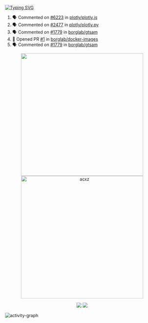 [![Typing SVG](https://readme-typing-svg.herokuapp.com?size=16&color=AFFFA3&multiline=true&height=75&lines=contributing+to+robotics%2Fae%2Fml%2Fgpu;packaging+it+for+archlinux;ricer)](https://git.io/typing-svg)

<!--START_SECTION:activity-->
1. 🗣 Commented on [#6223](https://github.com/plotly/plotly.js/pull/6223#issuecomment-2227473543) in [plotly/plotly.js](https://github.com/plotly/plotly.js)
2. 🗣 Commented on [#2477](https://github.com/plotly/plotly.py/issues/2477#issuecomment-2224220919) in [plotly/plotly.py](https://github.com/plotly/plotly.py)
3. 🗣 Commented on [#1779](https://github.com/borglab/gtsam/issues/1779#issuecomment-2224218276) in [borglab/gtsam](https://github.com/borglab/gtsam)
4. 💪 Opened PR [#1](https://github.com/borglab/docker-images/pull/1) in [borglab/docker-images](https://github.com/borglab/docker-images)
5. 🗣 Commented on [#1779](https://github.com/borglab/gtsam/issues/1779#issuecomment-2224126437) in [borglab/gtsam](https://github.com/borglab/gtsam)
<!--END_SECTION:activity-->

<p align="center">
  <img width="400em" src=https://github-readme-stats.vercel.app/api?username=acxz&include_all_commits=true&show_icons=true />
  <img width="400em" src="https://github-readme-streak-stats.herokuapp.com/?user=acxz&" alt="acxz" />
</p>

<p align="center">
  <img src=https://github-readme-stats.vercel.app/api/top-langs/?username=acxz&layout=compact />
  <img src=https://github-profile-trophy.vercel.app/?username=acxz&row=2&column=4 />
</p>

![activity-graph](https://github-readme-activity-graph.vercel.app/graph?username=acxz&bg_color=053c4a&color=ffffff&line=76c533&point=8f2fe1&area=true&hide_border=true&hide_title=true)
